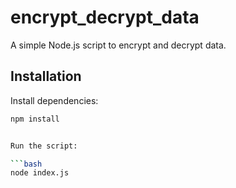 # encrypt_decrypt_data

A simple Node.js script to encrypt and decrypt data.

## Installation

Install dependencies:

```bash
npm install


Run the script:

```bash
node index.js